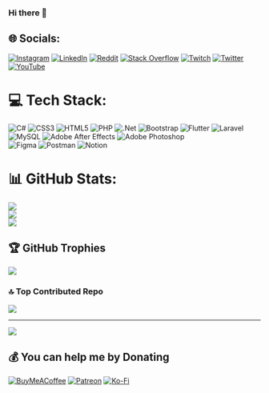 ### Hi there 👋


## 🌐 Socials:
[![Instagram](https://img.shields.io/badge/Instagram-%23E4405F.svg?&style=flat-square&logo=Instagram&logoColor=white)](https://instagram.com/t.hakancqn) 
[![LinkedIn](https://img.shields.io/badge/LinkedIn-%230077B5.svg?&style=flat-square&logo=linkedin&logoColor=white)](https://linkedin.com/in/hakancqn) 
[![Reddit](https://img.shields.io/badge/Reddit-%23FF4500.svg?&style=flat-square&logo=Reddit&logoColor=white)](https://reddit.com/user/hakancan_55) 
[![Stack Overflow](https://img.shields.io/badge/-Stackoverflow-FE7A16?&style=flat-square&logo=stack-overflow&logoColor=white)](https://stackoverflow.com/users/21246858) 
[![Twitch](https://img.shields.io/badge/Twitch-%239146FF.svg?&style=flat-square&logo=Twitch&logoColor=white)](https://twitch.tv/hakancqn) 
[![Twitter](https://img.shields.io/badge/Twitter-%231DA1F2.svg?&style=flat-square&logo=Twitter&logoColor=white)](https://twitter.com/t_hakancqn) 
[![YouTube](https://img.shields.io/badge/YouTube-%23FF0000.svg?&style=flat-square&logo=YouTube&logoColor=white)](https://youtube.com/@@hakancqn) 

# 💻 Tech Stack:
![C#](https://img.shields.io/badge/c%23-%23239120.svg?style=flat-square&logo=c-sharp&logoColor=white) 
![CSS3](https://img.shields.io/badge/css3-%231572B6.svg?style=flat-square&logo=css3&logoColor=white) 
![HTML5](https://img.shields.io/badge/html5-%23E34F26.svg?style=flat-square&logo=html5&logoColor=white) 
![PHP](https://img.shields.io/badge/php-%23777BB4.svg?style=flat-square&logo=php&logoColor=white) 
![.Net](https://img.shields.io/badge/.NET-5C2D91?style=flat-square&logo=.net&logoColor=white) 
![Bootstrap](https://img.shields.io/badge/bootstrap-%23563D7C.svg?style=flat-square&logo=bootstrap&logoColor=white) 
![Flutter](https://img.shields.io/badge/Flutter-%2302569B.svg?style=flat-square&logo=Flutter&logoColor=white) 
![Laravel](https://img.shields.io/badge/laravel-%23FF2D20.svg?style=flat-square&logo=laravel&logoColor=white) 
![MySQL](https://img.shields.io/badge/mysql-%2300f.svg?style=flat-square&logo=mysql&logoColor=white) 
![Adobe After Effects](https://img.shields.io/badge/Adobe%20After%20Effects-9999FF.svg?style=flat-square&logo=Adobe%20After%20Effects&logoColor=white) 
![Adobe Photoshop](https://img.shields.io/badge/adobephotoshop-%2331A8FF.svg?style=flat-square&logo=adobephotoshop&logoColor=white) 	
![Figma](https://img.shields.io/badge/figma-%23F24E1E.svg?style=flat-square&logo=figma&logoColor=white)
![Postman](https://img.shields.io/badge/Postman-FF6C37?style=flat-square&logo=postman&logoColor=white) 
![Notion](https://img.shields.io/badge/Notion-%23000000.svg?style=flat-square&logo=notion&logoColor=white)
# 📊 GitHub Stats:
![](https://github-readme-stats.vercel.app/api?username=hakancqn&theme=tokyonight&hide_border=false&include_all_commits=false&count_private=false)<br/>
![](https://github-readme-streak-stats.herokuapp.com/?user=hakancqn&theme=tokyonight&hide_border=false)<br/>
![](https://github-readme-stats.vercel.app/api/top-langs/?username=hakancqn&theme=tokyonight&hide_border=false&include_all_commits=false&count_private=false&layout=compact)

## 🏆 GitHub Trophies
![](https://github-profile-trophy.vercel.app/?username=hakancqn&theme=tokyonight&no-frame=true&no-bg=false&margin-w=4)

### 🔝 Top Contributed Repo
![](https://github-contributor-stats.vercel.app/api?username=hakancqn&limit=5&theme=tokyonight&combine_all_yearly_contributions=true)


---
[![](https://visitcount.itsvg.in/api?id=hakancqn&icon=5&color=1)](https://visitcount.itsvg.in)

  ## 💰 You can help me by Donating
  [![BuyMeACoffee](https://img.shields.io/badge/Buy%20Me%20a%20Coffee-ffdd00?style=flat-square&logo=buy-me-a-coffee&logoColor=black)](https://buymeacoffee.com/hakancqn) 
  [![Patreon](https://img.shields.io/badge/Patreon-F96854?style=flat-square&logo=patreon&logoColor=white)](https://patreon.com/hakancqn) 
  [![Ko-Fi](https://img.shields.io/badge/Ko--fi-F16061?style=flat-square&logo=ko-fi&logoColor=white)](https://ko-fi.com/hakancqn) 

  
<!-- Proudly created with GPRM ( https://gprm.itsvg.in ) -->
